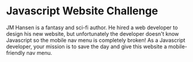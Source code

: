 # Javascript Website Challenge

JM Hansen is a fantasy and sci-fi author. He hired a web developer to design his new website, but unfortunately the developer doesn't know Javascript so the mobile nav menu is completely broken! As a Javascript developer, your mission is to save the day and give this website a mobile-friendly nav menu.